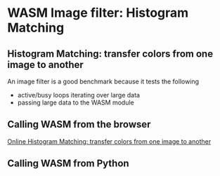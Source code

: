 # WASM Image filter: Histogram Matching
## Histogram Matching: transfer colors from one image to another


An image filter is a good benchmark because it tests the following

* active/busy loops iterating over large data
* passing large data to the WASM module

## Calling WASM from the browser

[Online Histogram Matching: transfer colors from one image to another](https://muayyad-alsadi.github.io/wasm-demos/histogram-matching/index.html)
## Calling WASM from Python

